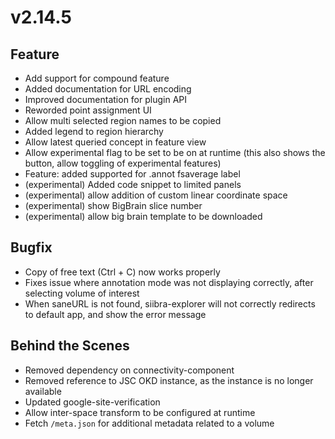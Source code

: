 # v2.14.5

## Feature

- Add support for compound feature
- Added documentation for URL encoding
- Improved documentation for plugin API
- Reworded point assignment UI
- Allow multi selected region names to be copied
- Added legend to region hierarchy
- Allow latest queried concept in feature view
- Allow experimental flag to be set to be on at runtime (this also shows the button, allow toggling of experimental features)
- Feature: added supported for .annot fsaverage label
- (experimental) Added code snippet to limited panels
- (experimental) allow addition of custom linear coordinate space
- (experimental) show BigBrain slice number
- (experimental) allow big brain template to be downloaded

## Bugfix

- Copy of free text (Ctrl + C) now works properly
- Fixes issue where annotation mode was not displaying correctly, after selecting volume of interest
- When saneURL is not found, siibra-explorer will not correctly redirects to default app, and show the error message

## Behind the Scenes

- Removed dependency on connectivity-component
- Removed reference to JSC OKD instance, as the instance is no longer available
- Updated google-site-verification
- Allow inter-space transform to be configured at runtime
- Fetch `/meta.json` for additional metadata related to a volume
